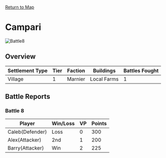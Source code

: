[Return to Map](https://barry4356.pythonanywhere.com/aof_interactive_map?showBattles=on)

# Campari
![Battle8](../static/images/.jpg "Battle8")

## Overview

| Settlement Type | Tier | Faction | Buildings | Battles Fought |
| --- | --- | --- | --- | --- |
| Village | 1 | Marnier | Local Farms | 1 |

## Battle Reports
### Battle 8
| Player | Win/Loss | VP | Points |
| --- | --- | --- | --- |
| Caleb(Defender) | Loss | 0 | 300 | 
| Alex(Attacker) | 2nd | 1 | 200 | 
| Barry(Attacker) | Win | 2 | 225 | 

